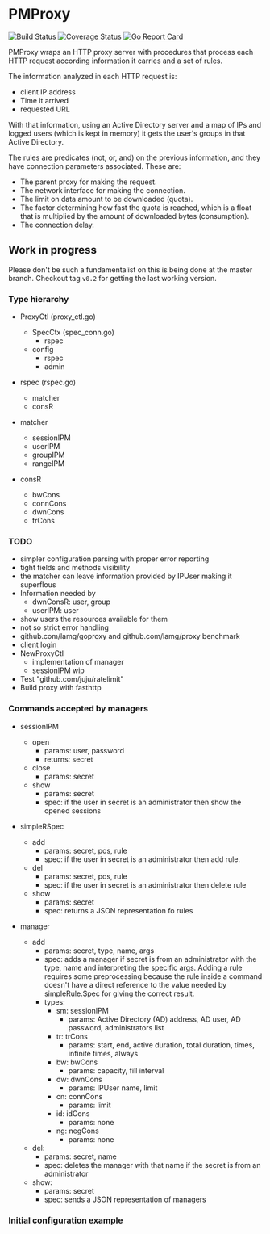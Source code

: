 # PMProxy

[![Build Status](https://travis-ci.com/lamg/pmproxy.svg?branch=master)](https://travis-ci.com/lamg/pmproxy) [![Coverage Status](https://coveralls.io/repos/github/lamg/pmproxy/badge.svg?branch=master)](https://coveralls.io/github/lamg/pmproxy?branch=master) [![Go Report Card](https://goreportcard.com/badge/github.com/lamg/pmproxy)](https://goreportcard.com/report/github.com/lamg/pmproxy)

PMProxy wraps an HTTP proxy server with procedures that process each HTTP request according information it carries and a set of rules.

The information analyzed in each HTTP request is:
- client IP address
- Time it arrived
- requested URL

With that information, using an Active Directory server and a map of IPs and logged users (which is kept in memory) it gets
the user's groups in that Active Directory.

The rules are predicates (not, or, and) on the previous information, and they have connection parameters associated. These are:
- The parent proxy for making the request.
- The network interface for making the connection.
- The limit on data amount to be downloaded (quota).
- The factor determining how fast the quota is reached, which is a float that is multiplied by the amount of downloaded bytes (consumption).
- The connection delay.

## Work in progress

Please don't be such a fundamentalist on this is being done at the master branch. Checkout tag `v0.2` for getting the last working version.

### Type hierarchy

- ProxyCtl (proxy_ctl.go)
  - SpecCtx (spec_conn.go)
    - rspec
  - config
    - rspec
    - admin

- rspec (rspec.go)
  - matcher
  - consR

- matcher
  - sessionIPM
  - userIPM
  - groupIPM
  - rangeIPM

- consR
  - bwCons
  - connCons
  - dwnCons
  - trCons

### TODO
- simpler configuration parsing with proper error reporting
- tight fields and methods visibility
- the matcher can leave information provided by IPUser making it superflous
- Information needed by
  - dwnConsR: user, group
  - userIPM: user
- show users the resources available for them
- not so strict error handling
- github.com/lamg/goproxy and github.com/lamg/proxy benchmark
- client login
- NewProxyCtl
  - implementation of manager
  - sessionIPM wip
- Test "github.com/juju/ratelimit"
- Build proxy with fasthttp

### Commands accepted by managers

- sessionIPM
  - open
    - params: user, password
    - returns: secret
  - close
    - params: secret
  - show
    - params: secret
    - spec: if the user in secret is an administrator then show the opened sessions

- simpleRSpec
  - add
    - params: secret, pos, rule
    - spec: if the user in secret is an administrator then add rule.
  - del
    - params: secret, pos, rule
    - spec: if the user in secret is an administrator then delete rule
  - show
    - params: secret
    - spec: returns a JSON representation fo rules

- manager
  - add
    - params: secret, type, name, args
    - spec: adds a manager if secret is from an administrator with the type, name and interpreting the specific args. Adding a rule requires some preprocessing because the rule inside a command doesn't have a direct reference to the value needed by simpleRule.Spec for giving the correct result.
    - types:
      - sm: sessionIPM
        - params: Active Directory (AD) address, AD user, AD password, administrators list
      - tr: trCons
        - params: start, end, active duration, total duration, times, infinite times, always
      - bw: bwCons
        - params: capacity, fill interval
      - dw: dwnCons
        - params: IPUser name, limit
      - cn: connCons
        - params: limit
      - id: idCons
        - params: none
      - ng: negCons
        - params: none
  - del:
    - params: secret, name
    - spec: deletes the manager with that name if the secret is from an administrator
  - show:
    - params: secret
    - spec: sends a JSON representation of managers

### Initial configuration example
